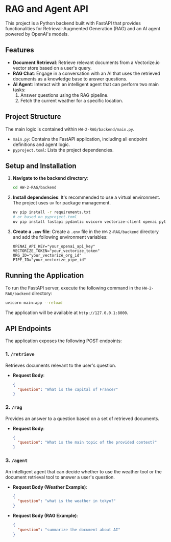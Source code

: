 # RAG and Agent API

This project is a Python backend built with FastAPI that provides functionalities for Retrieval-Augmented Generation (RAG) and an AI agent powered by OpenAI's models.

## Features

- **Document Retrieval**: Retrieve relevant documents from a Vectorize.io vector store based on a user's query.
- **RAG Chat**: Engage in a conversation with an AI that uses the retrieved documents as a knowledge base to answer questions.
- **AI Agent**: Interact with an intelligent agent that can perform two main tasks:
    1.  Answer questions using the RAG pipeline.
    2.  Fetch the current weather for a specific location.

## Project Structure

The main logic is contained within `HW-2-RAG/backend/main.py`.

-   `main.py`: Contains the FastAPI application, including all endpoint definitions and agent logic.
-   `pyproject.toml`: Lists the project dependencies.

## Setup and Installation

1.  **Navigate to the backend directory**:
    ```bash
    cd HW-2-RAG/backend
    ```

2.  **Install dependencies**:
    It's recommended to use a virtual environment. The project uses `uv` for package management.
    ```bash
    uv pip install -r requirements.txt 
    # or based on pyproject.toml
    uv pip install fastapi pydantic uvicorn vectorize-client openai python-dotenv litellm
    ```

3.  **Create a `.env` file**:
    Create a `.env` file in the `HW-2-RAG/backend` directory and add the following environment variables:
    ```
    OPENAI_API_KEY="your_openai_api_key"
    VECTORIZE_TOKEN="your_vectorize_token"
    ORG_ID="your_vectorize_org_id"
    PIPE_ID="your_vectorize_pipe_id"
    ```

## Running the Application

To run the FastAPI server, execute the following command in the `HW-2-RAG/backend` directory:

```bash
uvicorn main:app --reload
```

The application will be available at `http://127.0.0.1:8000`.

## API Endpoints

The application exposes the following POST endpoints:

### 1. `/retrieve`

Retrieves documents relevant to the user's question.

-   **Request Body**:
    ```json
    {
      "question": "What is the capital of France?"
    }
    ```

### 2. `/rag`

Provides an answer to a question based on a set of retrieved documents.

-   **Request Body**:
    ```json
    {
      "question": "What is the main topic of the provided context?"
    }
    ```

### 3. `/agent`

An intelligent agent that can decide whether to use the weather tool or the document retrieval tool to answer a user's question.

-   **Request Body (Weather Example)**:
    ```json
    {
      "question": "what is the weather in tokyo?"
    }
    ```
-   **Request Body (RAG Example)**:
    ```json
    {
      "question": "summarize the document about AI"
    }
    ``` 